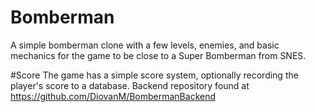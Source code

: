 # Bomberman
A simple bomberman clone with a few levels, enemies, and basic mechanics for the game to be close to a Super Bomberman from SNES.

#Score
The game has a simple score system, optionally recording the player's score to a database.
Backend repository found at https://github.com/DiovanM/BombermanBackend
